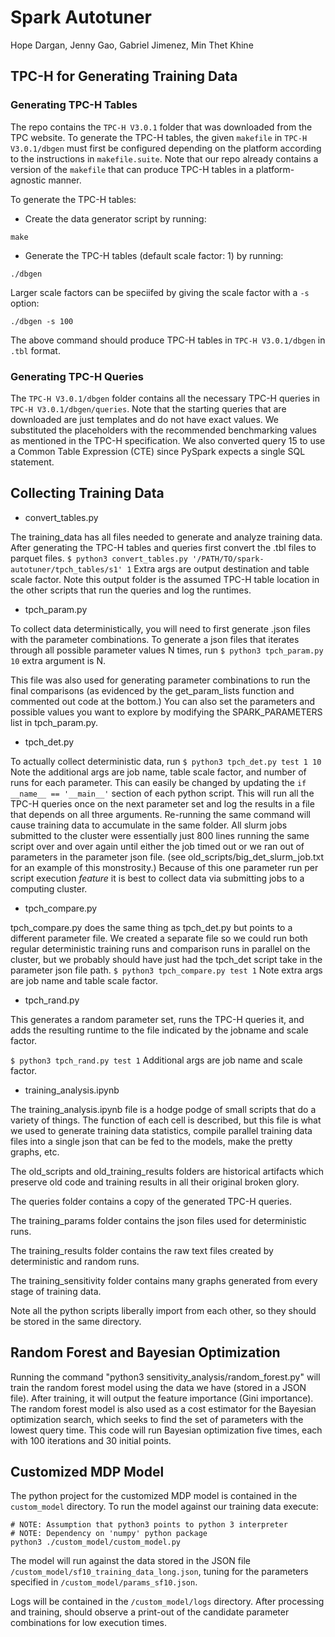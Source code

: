 # Spark Autotuner

Hope Dargan, Jenny Gao, Gabriel Jimenez, Min Thet Khine

## TPC-H for Generating Training Data

### Generating TPC-H Tables

The repo contains the `TPC-H V3.0.1` folder that was downloaded from the TPC website. To generate the TPC-H tables, the given `makefile` in `TPC-H V3.0.1/dbgen` must first be configured depending on the platform according to the instructions in `makefile.suite`. Note that our repo already contains a version of the `makefile` that can produce TPC-H tables in a platform-agnostic manner. 

To generate the TPC-H tables:
- Create the data generator script by running:
```
make
```
- Generate the TPC-H tables (default scale factor: 1) by running:
```
./dbgen
```
Larger scale factors can be speciifed by giving the scale factor with a `-s` option:
```
./dbgen -s 100
```

The above command should produce TPC-H tables in `TPC-H V3.0.1/dbgen` in `.tbl` format.

### Generating TPC-H Queries

The `TPC-H V3.0.1/dbgen` folder contains all the necessary TPC-H queries in `TPC-H V3.0.1/dbgen/queries`. Note that the starting queries that are downloaded are just templates and do not have exact values. We substituted the placeholders with the recommended benchmarking values as mentioned in the TPC-H specification. We also converted query 15 to use a Common Table Expression (CTE) since PySpark expects a single SQL statement.

## Collecting Training Data

* convert_tables.py

The training_data has all files needed to generate and analyze training data.
After generating the TPC-H tables and queries first convert the .tbl files to parquet files. 
`$ python3 convert_tables.py '/PATH/TO/spark-autotuner/tpch_tables/s1' 1`
Extra args are output destination and table scale factor. Note this output folder is the assumed TPC-H table location in the other scripts that run the queries and log the runtimes.

* tpch_param.py

To collect data deterministically, you will need to first generate .json files with the parameter combinations. 
To generate a json files that iterates through all possible parameter values N times, run
`$ python3 tpch_param.py 10` 
extra argument is N.

This file was also used for generating parameter combinations to run the final comparisons (as evidenced by the get_param_lists function and commented out code at the bottom.) You can also set the parameters and possible values you want to explore by modifying the SPARK_PARAMETERS list in tpch_param.py.

* tpch_det.py

To actually collect deterministic data, run 
`$ python3 tpch_det.py test 1 10 ` 
Note the additional args are job name, table scale factor, and number of runs for each parameter. This can easily be changed by updating the `if __name__ == '__main__'` section of each python script.
This will run all the TPC-H queries once on the next parameter set and log the results in a file that depends on all three arguments. Re-running the same command will cause training data to accumulate in the same folder. All slurm jobs submitted to the cluster were essentially just 800 lines running the same script over and over again until either the job timed out or we ran out of parameters in the parameter json file. (see old_scripts/big_det_slurm_job.txt for an example of this monstrosity.) Because of this one parameter run per script execution <i>feature</i> it is best to collect data via submitting jobs to a computing cluster.

* tpch_compare.py

tpch_compare.py does the same thing as tpch_det.py but points to a different parameter file. We created a separate file so we could run both regular deterministic training runs and comparison runs in parallel on the cluster, but we probably should have just had the tpch_det script take in the parameter json file path.
`$ python3 tpch_compare.py test 1` 
Note extra args are job name and table scale factor.


* tpch_rand.py

This generates a random parameter set, runs the TPC-H queries it, and adds the resulting runtime to the file indicated by the jobname and scale factor.

`$ python3 tpch_rand.py test 1`
Additional args are job name and scale factor.


* training_analysis.ipynb

The training_analysis.ipynb file is a hodge podge of small scripts that do a variety of things. The function of each cell is described, but this file is what we used to generate training data statistics, compile parallel training data files into a single json that can be fed to the models, make the pretty graphs, etc.

The old_scripts and old_training_results folders are historical artifacts which preserve old code and training results in all their original broken glory.  

The queries folder contains a copy of the generated TPC-H queries.

The training_params folder contains the json files used for deterministic runs.

The training_results folder contains the raw text files created by deterministic and random runs.

The training_sensitivity folder contains many graphs generated from every stage of training data.

Note all the python scripts liberally import from each other, so they should be stored in the same directory.

## Random Forest and Bayesian Optimization
Running the command "python3 sensitivity_analysis/random_forest.py" will train the random forest model using the data we have (stored in a JSON file).  After training, it will output the feature importance (Gini importance).  The random forest model is also used as a cost estimator for the Bayesian optimization search, which seeks to find the set of parameters with the lowest query time.  This code will run Bayesian optimization five times, each with 100 iterations and 30 initial points.

## Customized MDP Model
The python project for the customized MDP model is contained in the `custom_model` directory.
To run the model against our training data execute:
```
# NOTE: Assumption that python3 points to python 3 interpreter
# NOTE: Dependency on 'numpy' python package 
python3 ./custom_model/custom_model.py
```
The model will run against the data stored in the JSON file `/custom_model/sf10_training_data_long.json`, tuning for the parameters specified in `/custom_model/params_sf10.json`.

Logs will be contained in the `/custom_model/logs` directory. After processing and training, should observe a print-out of the candidate parameter combinations for low execution times.
